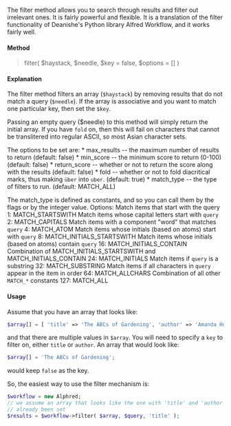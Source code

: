 The filter method allows you to search through results and filter out irrelevant ones. It is fairly powerful and flexible. It is a translation of the filter functionality of Deanishe's Python library Alfred Workflow, and it works fairly well.

#### Method
> filter( $haystack, $needle, $key = false, $options = [] )

#### Explanation

The filter method filters an array (`$haystack`) by removing results that do not match a query (`$needle`). If the array is associative and you want to match one particular key, then set the `$key`.

Passing an empty query ($needle) to this method will simply return the initial array. If you have `fold` on, then this will fail on characters that cannot be translitered into regular ASCII, so most Asian character sets.

The options to be set are:
	* max_results  -- the maximum number of results to return (default: false)
	* min_score    -- the minimum score to return (0-100) (default: false)
	* return_score -- whether or not to return the score along with the results (default: false)
	* fold         -- whether or not to fold diacritical marks, thus making
										`über` into `uber`. (default: true)
	* match_type	 -- the type of filters to run. (default: MATCH_ALL)

 The match_type is defined as constants, and so you can call them by the flags or by
 the integer value. Options:
   Match items that start with the query
   1: MATCH_STARTSWITH
   Match items whose capital letters start with ``query``
   2: MATCH_CAPITALS
   Match items with a component "word" that matches ``query``
   4: MATCH_ATOM
   Match items whose initials (based on atoms) start with ``query``
   8: MATCH_INITIALS_STARTSWITH
   Match items whose initials (based on atoms) contain ``query``
   16: MATCH_INITIALS_CONTAIN
   Combination of MATCH_INITIALS_STARTSWITH and MATCH_INITIALS_CONTAIN
   24: MATCH_INITIALS
   Match items if ``query`` is a substring
   32: MATCH_SUBSTRING
   Match items if all characters in ``query`` appear in the item in order
   64: MATCH_ALLCHARS
   Combination of all other ``MATCH_*`` constants
   127: MATCH_ALL

#### Usage
Assume that you have an array that looks like:
````php
$array[] = [ 'title' => 'The ABCs of Gardening', 'author' => 'Amanda Hugenkiss' ];
````
and that there are multiple values in `$array`. You will need to specify a `key` to filter on, either `title` or `author`. An array that would look like:
````php
$array[] = 'The ABCs of Gardening';
````
would keep `false` as the key.

So, the easiest way to use the filter mechanism is:
````php
$workflow = new Alphred;
// we assume an array that looks like the one with 'title' and 'author' mentioned above and that $query has
// already been set
$results = $workflow->filter( $array, $query, 'title' );
````
